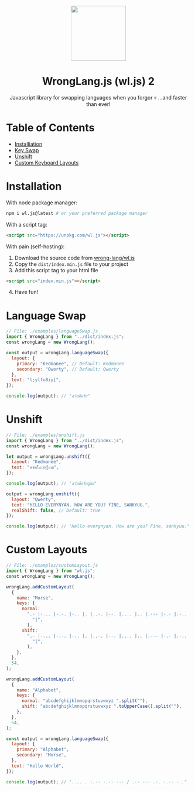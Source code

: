 <p align="center">
  <img src="https://raw.githubusercontent.com/wrong-lang/WrongLang-Solid/main/public/web.png" width="150">
  <h1 align="center">
    WrongLang.js (wl.js) 2
  </h1>
  <p align="center">
    Javascript library for swapping languages when you forgor 💀
    ...and faster than ever!
  </p>
</p>

# Table of Contents

- [Installiation](#installation)
- [Key Swap](#key-swap)
- [Unshift](#unshift)
- [Custom Keyboard Layouts](#custom-keyboard-layouts)

# Installation

With node package manager:

```bash
npm i wl.js@latest # or your preferred package manager
```

With a script tag:

```html
<script src="https://unpkg.com/wl.js"></script>
```

With pain (self-hosting):

1. Download the source code from [wrong-lang/wl.js](https://github.com/wrong-lang/wl.js)
2. Copy the `dist/index.min.js` file to your project
3. Add this script tag to your html file

```html
<script src="index.min.js"></script>
```

4. Have fun!

# Language Swap

```js
// File: ./examples/languageSwap.js
import { WrongLang } from "../dist/index.js";
const wrongLang = new WrongLang();

const output = wrongLang.languageSwap({
  layout: {
    primary: "Kedmanee", // Default: Kedmanee
    secondary: "Qwerty", // Default: Qwerty
  },
  text: "l;ylfu8iy[",
});

console.log(output); // "สวัสดีครับ"
```

# Unshift

```js
// File: ./examples/unshift.js
import { WrongLang } from "../dist/index.js";
const wrongLang = new WrongLang();

let output = wrongLang.unshift({
  layout: "Kedmanee",
  text: "ศซํศโ๊๕ณํฐ(ุ็๙ฒ",
});

console.log(output); // "สวัสดีครับผู้ชม"

output = wrongLang.unshift({
  layout: "Qwerty",
  text: "hELLO EVERYNYAN. hOW ARE YOU? fINE, SANKYUU.",
  realShift: false, // Default: true
});

console.log(output); // "Hello everynyan. How are you? Fine, sankyuu."
```

# Custom Layouts

```js
// File: ./examples/customLayout.js
import { WrongLang } from "wl.js";
const wrongLang = new WrongLang();

wrongLang.addCustomLayout(
  {
    name: "Morse",
    keys: {
      normal:
        ".- |-... |-.-. |-.. |. |..-. |--. |.... |.. |.--- |-.- |.-.. |-- |-. |--- |.--. |--.- |.-. |... |- |..- |...- |.-- |-..- |-.-- |--.. |/ ".split(
          "|",
        ),
      shift:
        ".- |-... |-.-. |-.. |. |..-. |--. |.... |.. |.--- |-.- |.-.. |-- |-. |--- |.--. |--.- |.-. |... |- |.-- |...- |.-- |-..- |-.-- |--.. |/ ".split(
          "|",
        ),
    },
  },
  54,
);

wrongLang.addCustomLayout(
  {
    name: "Alphabet",
    keys: {
      normal: "abcdefghijklmnopqrstuvwxyz ".split(""),
      shift: "abcdefghijklmnopqrstuvwxyz ".toUpperCase().split(""),
    },
  },
  54,
);

const output = wrongLang.languageSwap({
  layout: {
    primary: "Alphabet",
    secondary: "Morse",
  },
  text: "Hello World",
});

console.log(output); // ".... . -.-- -.-- --- / .-- --- .-. -.-- -.."
```
